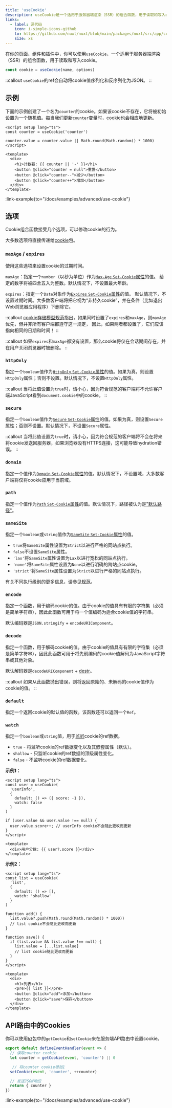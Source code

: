 ```yaml
---
title: 'useCookie'
description: useCookie是一个适用于服务器端渲染（SSR）的组合函数，用于读取和写入cookie。
links:
  - label: 源代码
    icon: i-simple-icons-github
    to: https://github.com/nuxt/nuxt/blob/main/packages/nuxt/src/app/composables/cookie.ts
    size: xs
---
```


在你的页面、组件和插件中，你可以使用`useCookie`，一个适用于服务器端渲染（SSR）的组合函数，用于读取和写入cookie。

```ts
const cookie = useCookie(name, options)
```

::callout
`useCookie`的ref会自动将cookie值序列化和反序列化为JSON。
::

## 示例

下面的示例创建了一个名为`counter`的cookie。如果该cookie不存在，它将被初始设置为一个随机值。每当我们更新`counter`变量时，cookie也会相应地更新。

```vue [app.vue]
<script setup lang="ts">
const counter = useCookie('counter')

counter.value = counter.value || Math.round(Math.random() * 1000)
</script>

<template>
  <div>
    <h1>计数器: {{ counter || '-' }}</h1>
    <button @click="counter = null">重置</button>
    <button @click="counter--">减少</button>
    <button @click="counter++">增加</button>
  </div>
</template>
```

:link-example{to="/docs/examples/advanced/use-cookie"}

## 选项

Cookie组合函数接受几个选项，可以修改cookie的行为。

大多数选项将直接传递给[cookie](https://github.com/jshttp/cookie)包。

### `maxAge` / `expires`

使用这些选项来设置cookie的过期时间。

`maxAge`：指定一个`number`（以秒为单位）作为[`Max-Age` `Set-Cookie`属性](https://tools.ietf.org/html/rfc6265#section-5.2.2)的值。
给定的数字将被四舍五入为整数。默认情况下，不设置最大年龄。

`expires`：指定一个`Date`对象作为[`Expires` `Set-Cookie`属性](https://tools.ietf.org/html/rfc6265#section-5.2.1)的值。
默认情况下，不设置过期时间。大多数客户端将把它视为“非持久cookie”，并在条件（比如退出Web浏览器应用程序）下删除它。

::callout
[cookie存储模型规范](https://tools.ietf.org/html/rfc6265#section-5.3)指出，如果同时设置了`expires`和`maxAge`，则`maxAge`优先，但并非所有客户端都遵守这一规定，
因此，如果两者都设置了，它们应该指向相同的日期和时间！
::

::callout
如果`expires`和`maxAge`都没有设置，那么cookie将仅在会话期间存在，并在用户关闭浏览器时被删除。
::

### `httpOnly`

指定一个`boolean`值作为[`HttpOnly` `Set-Cookie`属性](https://tools.ietf.org/html/rfc6265#section-5.2.6)的值。如果为真，则设置`HttpOnly`属性；否则不设置。默认情况下，不设置`HttpOnly`属性。

::callout
当将此值设置为`true`时，请小心，因为符合规范的客户端将不允许客户端JavaScript看到`document.cookie`中的cookie。
::

### `secure`

指定一个`boolean`值作为[`Secure` `Set-Cookie`属性](https://tools.ietf.org/html/rfc6265#section-5.2.5)的值。如果为真，则设置`Secure`属性；否则不设置。默认情况下，不设置`Secure`属性。

::callout
当将此值设置为`true`时，请小心，因为符合规范的客户端将不会在将来将cookie发送回服务器，如果浏览器没有HTTPS连接，这可能导致hydration错误。
::

### `domain`

指定一个值作为[`Domain` `Set-Cookie`属性](https://tools.ietf.org/html/rfc6265#section-5.2.3)的值。默认情况下，不设置域，大多数客户端将仅将cookie应用于当前域。

### `path`

指定一个值作为[`Path` `Set-Cookie`属性](https://tools.ietf.org/html/rfc6265#section-5.2.4)的值。默认情况下，路径被认为是["默认路径"](https://tools.ietf.org/html/rfc6265#section-5.1.4)。

### `sameSite`

指定一个`boolean`或`string`值作为[`SameSite` `Set-Cookie`属性](https://tools.ietf.org/html/draft-ietf-httpbis-rfc6265bis-03#section-4.1.2.7)的值。

- `true`将`SameSite`属性设置为`Strict`以进行严格的同站点执行。
- `false`不设置`SameSite`属性。
- `'lax'`将`SameSite`属性设置为`Lax`以进行宽松的同站点执行。
- `'none'`将`SameSite`属性设置为`None`以进行明确的跨站点cookie。
- `'strict'`将`SameSite`属性设置为`Strict`以进行严格的同站点执行。

有关不同执行级别的更多信息，请参见[规范](https://tools.ietf.org/html/draft-ietf-httpbis-rfc6265bis-03#section-4.1.2.7)。

### `encode`

指定一个函数，用于编码cookie的值。由于cookie的值具有有限的字符集（必须是简单字符串），因此此函数可用于将一个值编码为适合cookie值的字符串。

默认编码器是`JSON.stringify` + `encodeURIComponent`。

### `decode`

指定一个函数，用于解码cookie的值。由于cookie的值具有有限的字符集（必须是简单字符串），因此此函数可用于将先前编码的cookie值解码为JavaScript字符串或其他对象。

默认解码器是`decodeURIComponent` + [destr](https://github.com/unjs/destr)。

::callout
如果从此函数抛出错误，则将返回原始的、未解码的cookie值作为cookie的值。
::

### `default`

指定一个返回cookie的默认值的函数。该函数还可以返回一个`Ref`。

### `watch`

指定一个`boolean`或`string`值，用于[监听](https://vuejs.org/api/reactivity-core.html#watch)cookie的ref数据。

- `true` - 将监听cookie的ref数据变化以及其嵌套属性（默认）。
- `shallow` - 只监听cookie的ref数据的顶级属性变化。
- `false` - 不监听cookie的ref数据变化。

**示例1：**

```vue
<script setup lang="ts">
const user = useCookie(
  'userInfo',
  {
    default: () => ({ score: -1 }),
    watch: false
  }
)

if (user.value && user.value !== null) {
  user.value.score++; // userInfo cookie不会随此更改而更新
}
</script>

<template>
  <div>用户分数: {{ user?.score }}</div>
</template>
```

**示例2：**

```vue
<script setup lang="ts">
const list = useCookie(
  'list',
  {
    default: () => [],
    watch: 'shallow'
  }
)

function add() {
  list.value?.push(Math.round(Math.random() * 1000))
  // list cookie不会随此更改而更新
}

function save() {
  if (list.value && list.value !== null) {
    list.value = [...list.value]
    // list cookie随此更改而更新
  }
}
</script>

<template>
  <div>
    <h1>列表</h1>
    <pre>{{ list }}</pre>
    <button @click="add">添加</button>
    <button @click="save">保存</button>
  </div>
</template>
```

## API路由中的Cookies

你可以使用[`h3`](https://github.com/unjs/h3)包中的`getCookie`和`setCookie`来在服务端API路由中设置cookie。

```ts [server/api/counter.ts]
export default defineEventHandler(event => {
  // 读取counter cookie
  let counter = getCookie(event, 'counter') || 0

   // 将counter cookie增加1
  setCookie(event, 'counter', ++counter)

  // 发送JSON响应
  return { counter }
})
```

:link-example{to="/docs/examples/advanced/use-cookie"}
